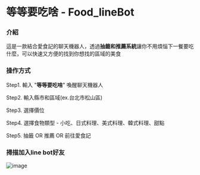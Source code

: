 # 等等要吃啥 - Food_lineBot
### 介紹
這是一款結合愛食記的聊天機器人，透過**抽籤和推薦系統**讓你不用煩惱下一餐要吃什麼，可以快速又方便的找到你想找的區域的美食
### 操作方式
Step1. 輸入 "**等等要吃啥**" 喚醒聊天機器人

Step2. 輸入縣市和區域(ex.台北市松山區)

Step3. 選擇價位

Step4. 選擇食物類型 - 小吃、日式料理、美式料理、韓式料理、甜點

Step5. 抽籤 OR 推薦 OR 前往愛食記

### 掃描加入line bot好友
![image](https://user-images.githubusercontent.com/54298072/130238835-7eb7007a-ad6e-44be-9fbf-1059f7220d79.png)

